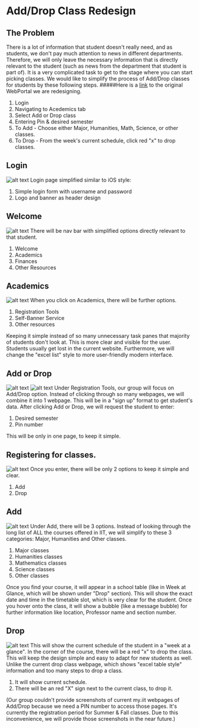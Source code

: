 # Add/Drop Class Redesign

## The Problem
There is a lot of information that student doesn't really need, and as students, we don't pay much attention to news in different departments. Therefore, we will only leave the necessary information that is directly relevant to the student (such as news from the department that student is part of). It is a very complicated task to get to the stage where you can start picking classes. 
We would like to simplify the process of Add/Drop classes for students by these following steps. 
#####Here is a [link](https://my.iit.edu) to the original WebPortal we are redesigning.

1. Login
2. Navigating to Acedemics tab
3. Select Add or Drop class
4. Entering Pin & desired semester
5. To Add - Choose either Major, Humanities, Math, Science, or other classes.
6. To Drop - From the week's current schedule, click red "x" to drop classes. 

## Login
![alt text](https://github.com/DanielKolodziej/WebPortalRedesign/blob/master/task-analysis/login.JPG "login")
Login page simplified similar to iOS style: 

1. Simple login form with username and password
2. Logo and banner as header design

## Welcome
![alt text](https://github.com/DanielKolodziej/WebPortalRedesign/blob/master/task-analysis/welcome.JPG "welcome")
There will be nav bar with simplified options directly relevant to that student. 

1. Welcome
2. Academics
3. Finances
4. Other Resources

## Academics
![alt text](https://github.com/DanielKolodziej/WebPortalRedesign/blob/master/task-analysis/academics.JPG "academics")
When you click on Academics, there will be further options.

1. Registration Tools
2. Self-Banner Service
3. Other resources

Keeping it simple instead of so many unnecessary task panes that majority of students don't look at. This is more clear and visible for the user. Students usually get lost in the current website. Furthermore, we will change the "excel list" style to more user-friendly modern interface. 

## Add or Drop
![alt text](https://github.com/DanielKolodziej/WebPortalRedesign/blob/master/task-analysis/semester.JPG "select semester")
![alt text](https://github.com/DanielKolodziej/WebPortalRedesign/blob/master/task-analysis/pin.JPG "select pin")
Under Registration Tools, our group will focus on Add/Drop option. Instead of clicking through so many webpages, we will combine it into 1 webpage. This will be in a "sign up" format to get student's data.
After clicking Add or Drop, we will request the student to enter:

1. Desired semester
2. Pin number

This will be only in one page, to keep it simple. 

## Registering for classes.
![alt text](https://github.com/DanielKolodziej/WebPortalRedesign/blob/master/task-analysis/courses.JPG "courses category")
Once you enter, there will be only 2 options to keep it simple and clear. 

1. Add 
2. Drop

## Add
![alt text](https://github.com/DanielKolodziej/WebPortalRedesign/blob/master/task-analysis/itm.JPG "individual courses")
Under Add, there will be 3 options. Instead of looking through the long list of ALL the courses offered in IIT, we will simplify to these 3 categories: Major, Humanities and Other classes.

1. Major classes
2. Humanities classes
3. Mathematics classes
4. Science classes
5. Other classes

Once you find your course, it will appear in a school table (like in Week at Glance, which will be shown under "Drop" section). This will show the exact date and time in the timetable slot, which is very clear for the student. Once you hover onto the class, it will show a bubble (like a message bubble) for further information like location, Professor name and section number.

## Drop
![alt text](https://github.com/DanielKolodziej/WebPortalRedesign/blob/master/task-analysis/add-drop.JPG "week's schedule")
This will show the current schedule of the student in a "week at a glance". In the corner of the course, there will be a red "x" to drop the class.
This will keep the design simple and easy to adapt for new students as well. Unlike the current drop class webpage, which shows "excel table style" information and too many steps to drop a class. 

1. It will show current schedule.
2. There will be an red "X" sign next to the current class, to drop it. 

(Our group couldn't provide screenshots of current my.iit webpages of Add/Drop because we need a PIN number to access those pages. It's currently the registration period for Summer & Fall classes. Due to this inconvenience, we will provide those screenshots in the near future.)
